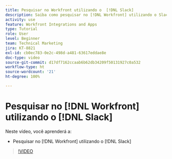 ```yaml
---
title: Pesquisar no Workfront utilizando o  [!DNL Slack]
description: Saiba como pesquisar no [!DNL Workfront] utilizando o Slack
activity: use
feature: Workfront Integrations and Apps
type: Tutorial
role: User
level: Beginner
team: Technical Marketing
jira: KT-8821
exl-id: cb0ec783-0e2c-498d-a481-63617eddae8e
doc-type: video
source-git-commit: d17df7162ccaab6b62db34209f50131927c0a532
workflow-type: ht
source-wordcount: '21'
ht-degree: 100%

---
```


# Pesquisar no [!DNL Workfront] utilizando o [!DNL Slack]

Neste vídeo, você aprenderá a:

* Pesquisar no [!DNL Workfront] utilizando o [!DNL Slack]

>[!VIDEO](https://video.tv.adobe.com/v/335121/?quality=12&learn=on&enablevpops)
